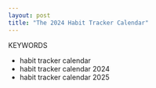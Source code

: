 ```yaml
---
layout: post
title: "The 2024 Habit Tracker Calendar"
---
```


KEYWORDS

- habit tracker calendar
- habit tracker calendar 2024
- habit tracker calendar 2025